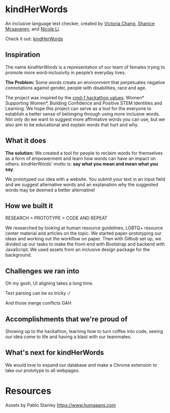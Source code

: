 # kindHerWords

An inclusive language text checker, created by [Victoria Chang](https://github.com/vcchang), [Shanice Mcsavaney](https://github.com/shanicem), and [Nicole Li](https://github.com/nicolehli).

Check it out: [kindHerWords](https://kindherwords.com/)

## Inspiration

The name _kindHerWords_ is a representation of our team of females trying to promote more word-inclusivity in people’s everyday lives.

**The Problem:** Some words create an environment that perpetuates negative connotations against gender, people with disabilities, race and age.

The project was inspired by the [cmd-f hackathon values](https://cmd-f.nwplus.io/): Women* Supporting Women*, Building Confidence and Positive STEM Identities and Learning. We hope this project can serve as a tool for the everyone to establish a better sense of belonging through using more inclusive words. Not only do we want to suggest more affirmative words you can use, but we also aim to be educational and explain words that hurt and why.

## What it does

**The solution:** We created a tool for people to reclaim words for themselves as a form of empowerment and learn how words can have an impact on others. kindHerWords' motto is: <strong>say what you mean and mean what you say</strong>.

We prototyped our idea with a website. You submit your text in an input field and we suggest alternative words and an explanation why the suggested words may be deemed a better alternative!

## How we built it

RESEARCH > PROTOTYPE > CODE AND REPEAT

We researched by looking at human resource guidelines, LGBTQ+ resource center material and articles on the topic. We started paper-prototyping our ideas and working out the workflow on paper. Then with Github set up, we divided up our tasks to make the front-end with Bootstrap and backend with JavaScript. We used assets from an inclusive design package for the background.

## Challenges we ran into

Oh my gosh, UI aligning takes a long time.

Text parsing can be so tricky :/

And those merge conflicts GAH

## Accomplishments that we're proud of

Showing up to the hackathon, learning how to turn coffee into code, seeing our idea come to life and having a blast with our teammates.

## What's next for kindHerWords

We would love to expand our database and make a Chrome extension to take our prototype to all webpages.

# Resources

Assets by Pablo Stanley https://www.humaaans.com
